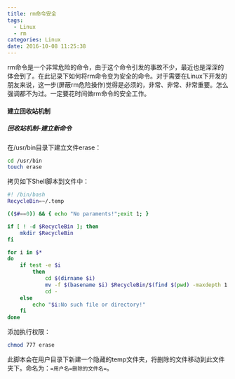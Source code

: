 ```yaml
---
title: rm命令安全
tags:
  - Linux
  - rm
categories: Linux
date: 2016-10-08 11:25:38
---
```



rm命令是一个非常危险的命令，由于这个命令引发的事故不少，最近也是深深的体会到了。在此记录下如何将rm命令变为安全的命令。对于需要在Linux下开发的朋友来说，这一步(屏蔽rm危险操作)觉得是必须的，非常、非常、非常重要。怎么强调都不为过。一定要花时间做rm命令的安全工作。

<!-- more -->

#### 建立回收站机制

##### 回收站机制-建立新命令

在/usr/bin目录下建立文件erase：

```Bash
cd /usr/bin
touch erase
```

拷贝如下Shell脚本到文件中：

```Bash
#! /bin/bash
RecycleBin=~/.temp

(($#==0)) && { echo "No paraments!";exit 1; }

if [ ! -d $RecycleBin ]; then
    mkdir $RecycleBin
fi

for i in $*
do
    if test -e $i
        then
            cd $(dirname $i)
            mv -f $(basename $i) $RecycleBin/$(find $(pwd) -maxdepth 1 -name $(basename $i) | tr "/" "=")
            cd -
    else
        echo "$i:No such file or directory!"
    fi
done
```

添加执行权限：

```Bash
chmod 777 erase
```

此脚本会在用户目录下新建一个隐藏的temp文件夹，将删除的文件移动到此文件夹下。命名为：<code>=用户名=删除的文件名=</code>。
